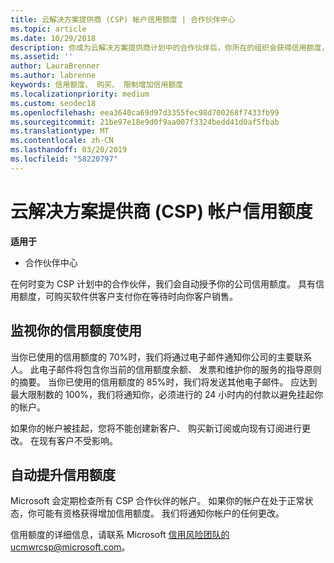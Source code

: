 ```yaml
---
title: 云解决方案提供商 (CSP) 帐户信用额度 | 合作伙伴中心
ms.topic: article
ms.date: 10/29/2018
description: 你成为云解决方案提供商计划中的合作伙伴后，你所在的组织会获得信用额度，便于你购买软件并销售给客户，同时等待客户付款给你。
ms.assetid: ''
author: LauraBrenner
ms.author: labrenne
keywords: 信用额度、 购买、 限制增加信用额度
ms.localizationpriority: medium
ms.custom: seodec18
ms.openlocfilehash: eea3640ca69d97d3355fec98d700268f7433fb99
ms.sourcegitcommit: 21be97e18e9d0f9aa007f3324bedd41d0af5fbab
ms.translationtype: MT
ms.contentlocale: zh-CN
ms.lasthandoff: 03/20/2019
ms.locfileid: "58220797"
---
```

# <a name="cloud-solution-provider-csp-account-credit-limits"></a>云解决方案提供商 (CSP) 帐户信用额度

**适用于**

- 合作伙伴中心

在何时变为 CSP 计划中的合作伙伴，我们会自动授予你的公司信用额度。 具有信用额度，可购买软件供客户支付你在等待时向你客户销售。 

## <a name="monitoring-your-credit-use"></a>监视你的信用额度使用

当你已使用的信用额度的 70%时，我们将通过电子邮件通知你公司的主要联系人。 此电子邮件将包含你当前的信用额度余额、 发票和维护你的服务的指导原则的摘要。 当你已使用的信用额度的 85%时，我们将发送其他电子邮件。 应达到最大限制数的 100%，我们将通知你，必须进行的 24 小时内的付款以避免挂起你的帐户。 

如果你的帐户被挂起，您将不能创建新客户、 购买新订阅或向现有订阅进行更改。 在现有客户不受影响。 

## <a name="automatic-credit-limit-increase"></a>自动提升信用额度

Microsoft 会定期检查所有 CSP 合作伙伴的帐户。 如果你的帐户在处于正常状态，你可能有资格获得增加信用额度。 我们将通知你帐户的任何更改。 

信用额度的详细信息，请联系 Microsoft 信用风险团队的ucmwrcsp@microsoft.com。 
